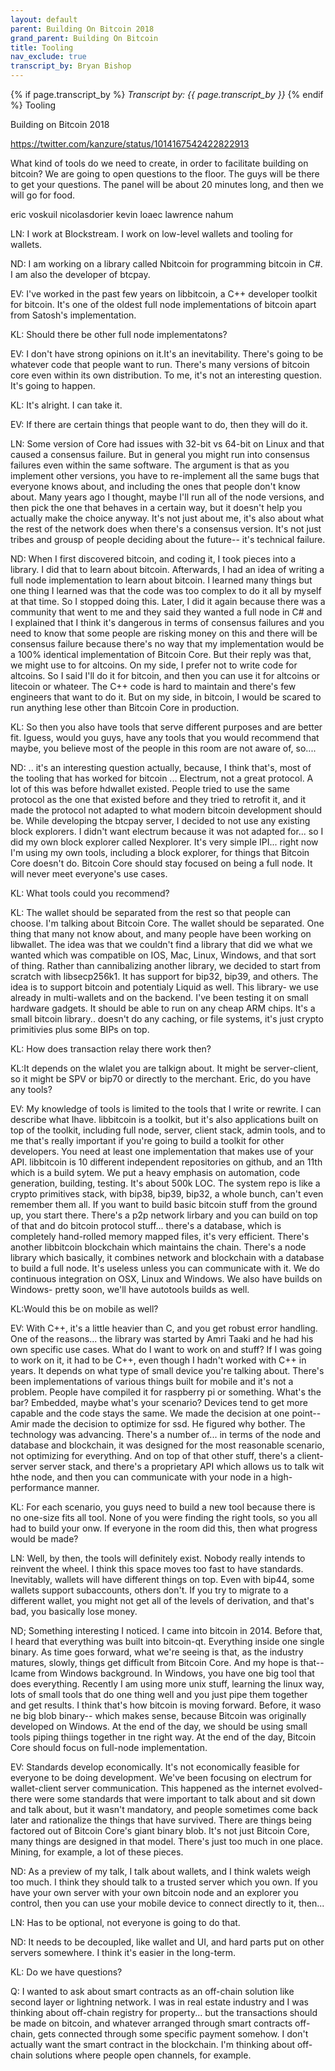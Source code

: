 ```yaml
---
layout: default
parent: Building On Bitcoin 2018
grand_parent: Building On Bitcoin
title: Tooling
nav_exclude: true
transcript_by: Bryan Bishop
---
```


{% if page.transcript_by %} <i>Transcript by:
{{ page.transcript_by }}</i> {% endif %} Tooling

Building on Bitcoin 2018

<https://twitter.com/kanzure/status/1014167542422822913>

What kind of tools do we need to create, in order to facilitate building
on bitcoin? We are going to open questions to the floor. The guys will
be there to get your questions. The panel will be about 20 minutes long,
and then we will go for food.

eric voskuil nicolasdorier kevin loaec lawrence nahum

LN: I work at Blockstream. I work on low-level wallets and tooling for
wallets.

ND: I am working on a library called Nbitcoin for programming bitcoin in
C#. I am also the developer of btcpay.

EV: I've worked in the past few years on libbitcoin, a C++ developer
toolkit for bitcoin. It's one of the oldest full node implementations of
bitcoin apart from Satosh's implementation.

KL: Should there be other full node implementatons?

EV: I don't have strong opinions on it.It's an inevitability. There's
going to be whatever code that people want to run. There's many versions
of bitcoin core even within its own distribution. To me, it's not an
interesting question. It's going to happen.

KL: It's alright. I can take it.

EV: If there are certain things that people want to do, then they will
do it.

LN: Some version of Core had issues with 32-bit vs 64-bit on Linux and
that caused a consensus failure. But in general you might run into
consensus failures even within the same software. The argument is that
as you implement other versions, you have to re-implement all the same
bugs that everyone knows about, and including the ones that people don't
know about. Many years ago I thought, maybe I'll run all of the node
versions, and then pick the one that behaves in a certain way, but it
doesn't help you actually make the choice anyway. It's not just about
me, it's also about what the rest of the network does when there's a
consensus version. It's not just tribes and grousp of people deciding
about the future-- it's technical failure.

ND: When I first discovered bitcoin, and coding it, I took pieces into a
library. I did that to learn about bitcoin. Afterwards, I had an idea of
writing a full node implementation to learn about bitcoin. I learned
many things but one thing I learned was that the code was too complex to
do it all by myself at that time. So I stopped doing this. Later, I did
it again because there was a community that went to me and they said
they wanted a full node in C# and I explained that I think it's
dangerous in terms of consensus failures and you need to know that some
people are risking money on this and there will be consensus failure
because there's no way that my implementation would be a 100% identical
implementation of Bitcoin Core. But their reply was that, we might use
to for altcoins. On my side, I prefer not to write code for altcoins. So
I said I'll do it for bitcoin, and then you can use it for altcoins or
litecoin or whateer. The C++ code is hard to maintain and there's few
engineers that want to do it. But on my side, in bitcoin, I would be
scared to run anything lese other than Bitcoin Core in production.

KL: So then you also have tools that serve different purposes and are
better fit. Iguess, would you guys, have any tools that you would
recommend that maybe, you believe most of the people in this room are
not aware of, so....

ND: .. it's an interesting question actually, because, I think that's,
most of the tooling that has worked for bitcoin ... Electrum, not a
great protocol. A lot of this was before hdwallet existed. People tried
to use the same protocol as the one that existed before and they tried
to retrofit it, and it made the protocol not adapted to what modern
bitcoin development should be. While developing the btcpay server, I
decided to not use any existing block explorers. I didn't want electrum
because it was not adapted for... so I did my own block explorer called
Nexplorer. It's very simple IPI... right now I'm using my own tools,
including a block explorer, for things that Bitcoin Core doesn't do.
Bitcoin Core should stay focused on being a full node. It will never
meet everyone's use cases.

KL: What tools could you recommend?

KL: The wallet should be separated from the rest so that people can
choose. I'm talking about Bitcoin Core. The wallet should be separated.
One thing that many not know about, and many people have been working on
libwallet. The idea was that we couldn't find a library that did we what
we wanted which was compatible on IOS, Mac, Linux, Windows, and that
sort of thing. Rather than cannibalizing another library, we decided to
start from scratch with libsecp256k1. It has support for bip32, bip39,
and others. The idea is to support bitcoin and potentialy Liquid as
well. This library- we use already in multi-wallets and on the backend.
I've been testing it on small hardware gadgets. It should be able to run
on any cheap ARM chips. It's a small bitcoin library.. doesn't do any
caching, or file systems, it's just crypto primitivies plus some BIPs on
top.

KL: How does transaction relay there work then?

KL:It depends on the wlalet you are talkign about. It might be
server-client, so it might be SPV or bip70 or directly to the merchant.
Eric, do you have any tools?

EV: My knowledge of tools is limited to the tools that I write or
rewrite. I can describe what Ihave. libbitcoin is a toolkit, but it's
also applications built on top of the toolkit, including full node,
server, client stack, admin tools, and to me that's really important if
you're going to build a toolkit for other developers. You need at least
one implementation that makes use of your API. libbitcoin is 10
different independent repositories on github, and an 11th which is a
build sytem. We put a heavy emphasis on automation, code generation,
building, testing. It's about 500k LOC. The system repo is like a crypto
primitives stack, with bip38, bip39, bip32, a whole bunch, can't even
remember them all. If you want to build basic bitcoin stuff from the
ground up, you start there. There's a p2p network lirbary and you can
build on top of that and do bitcoin protocol stuff... there's a
database, which is completely hand-rolled memory mapped files, it's very
efficient. There's another libbitcoin blockchain which maintains the
chain. There's a node library which basically, it combines network and
blockchain with a database to build a full node. It's useless unless you
can communicate with it. We do continuous integration on OSX, Linux and
Windows. We also have builds on Windows- pretty soon, we'll have
autotools builds as well.

KL:Would this be on mobile as well?

EV: With C++, it's a little heavier than C, and you get robust error
handling. One of the reasons... the library was started by Amri Taaki
and he had his own specific use cases. What do I want to work on and
stuff? If I was going to work on it, it had to be C++, even though I
hadn't worked with C++ in years. It depends on what type of small device
you're talking about. There's been implementations of various things
built for mobile and it's not a problem. People have compiled it for
raspberry pi or something. What's the bar? Embedded, maybe what's your
scenario? Devices tend to get more capable and the code stays the same.
We made the decision at one point-- Amir made the decision to optimize
for ssd. He figured why bother. The technology was advancing. There's a
number of... in terms of the node and database and blockchain, it was
designed for the most reasonable scenario, not optimizing for
everything. And on top of that other stuff, there's a client-server
server stack, and there's a proprietary API which allows us to talk wit
hthe node, and then you can communicate with your node in a
high-performance manner.

KL: For each scenario, you guys need to build a new tool because there
is no one-size fits all tool. None of you were finding the right tools,
so you all had to build your onw. If everyone in the room did this, then
what progress would be made?

LN: Well, by then, the tools will definitely exist. Nobody really
intends to reinvent the wheel. I think this space moves too fast to have
standards. Inevitably, wallets will have different things on top. Even
with bip44, some wallets support subaccounts, others don't. If you try
to migrate to a different wallet, you might not get all of the levels of
derivation, and that's bad, you basically lose money.

ND; Something interesting I noticed. I came into bitcoin in 2014. Before
that, I heard that everything was built into bitcoin-qt. Everything
inside one single binary. As time goes forward, what we're seeing is
that, as the industry matures, slowly, things get difficult from Bitcoin
Core. And my hope is that-- Icame from Windows background. In Windows,
you have one big tool that does everything. Recently I am using more
unix stuff, learning the linux way, lots of small tools that do one
thing well and you just pipe them together and get results. I think
that's how bitcoin is moving forward. Before, it waso ne big blob
binary-- which makes sense, because Bitcoin was originally developed on
Windows. At the end of the day, we should be using small tools piping
thiings together in tne right way. At the end of the day, Bitcoin Core
should focus on full-node implementation.

EV: Standards develop economically. It's not economically feasible for
everyone to be doing development. We've been focusing on electrum for
wallet-client server communication. This happened as the internet
evolved- there were some standards that were important to talk about and
sit down and talk about, but it wasn't mandatory, and people sometimes
come back later and rationalize the things that have survived. There are
things being factored out of Bitcoin Core's giant binary blob. It's not
just Bitcoin Core, many things are designed in that model. There's just
too much in one place. Mining, for example, a lot of these pieces.

ND: As a preview of my talk, I talk about wallets, and I think walets
weigh too much. I think they should talk to a trusted server which you
own. If you have your own server with your own bitcoin node and an
explorer you control, then you can use your mobile device to connect
directly to it, then...

LN: Has to be optional, not everyone is going to do that.

ND: It needs to be decoupled, like wallet and UI, and hard parts put on
other servers somewhere. I think it's easier in the long-term.

KL: Do we have questions?

Q: I wanted to ask about smart contracts as an off-chain solution like
second layer or lightning network. I was in real estate industry and I
was thinking about off-chain registry for property... but the
transactions should be made on bitcoin, and whatever arranged through
smart contracts off-chain, gets connected through some specific payment
somehow. I don't actually want the smart contract in the blockchain. I'm
thinking about off-chain solutions where people open channels, for
example.

